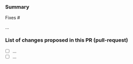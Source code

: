 <!--
Please complete the following sections when you submit your pull request.
Note that text within html comment tags will not be rendered.

Have a look at the CONTRIBUTING file in the root of the repository. -->

### Summary

<!-- Describe the problem you're trying to fix in this pull request. Please reference any related issue and use fixes/close to automatically close them, if pertinent. For example: "Fixes #58", or "Addresses (but does not close) #238". -->

Fixes #<NUM>

...

### List of changes proposed in this PR (pull-request)

<!-- We suggest using bullets (indicated by * or -) and filled checkboxes [x] here -->

- [ ] ...
- [ ] ...
